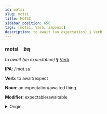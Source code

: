 ```yaml
---
id: motsi
slug: motsi
title: MOTSİ
sidebar_position: 656
tags: [motsi, Verb, Japonic]
description: to await (an expectation) § Verb
---
```


### motsi&emsp;<span kind="abugida">ƶ̆ɐȷ</span>

*to await (an expectation)* **§** [Verb](../../tags/Verb)

**IPA**: /ˈmɑt.sɪ/

**Verb**: to await/expect

**Noun**: an expectation/awaited thing

**Modifier**: expectable/awaitable

<details>
    <summary>Origin</summary>
    Japanese ま​つ matsu [ma̠t͡sɨᵝ]<br/>
    <em>Japonic Language Family</em>
</details>